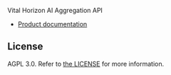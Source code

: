 Vital Horizon AI Aggregation API

* [Product documentation](https://docs.tryvital.io/api-reference/horizon-ai/)

## License

AGPL 3.0. Refer to [the LICENSE](/LICENSE.txt) for more information.
